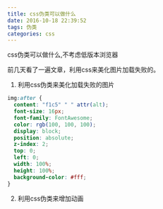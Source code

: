```yaml
---
title: css伪类可以做什么
date: 2016-10-18 22:39:52
tags: 伪类
categories: css
---
```

css伪类可以做什么,不考虑低版本浏览器

<!--more-->

前几天看了一遍文章，利用css来美化图片加载失败的。

1. 利用css伪类来美化加载失败的图片

```CSS
img:after {  
  content: "f1c5" " " attr(alt);
  font-size: 16px;
  font-family: FontAwesome;
  color: rgb(100, 100, 100);
  display: block;
  position: absolute;
  z-index: 2;
  top: 0;
  left: 0;
  width: 100%;
  height: 100%;
  background-color: #fff;
}
```

2. 利用css伪类来增加动画

